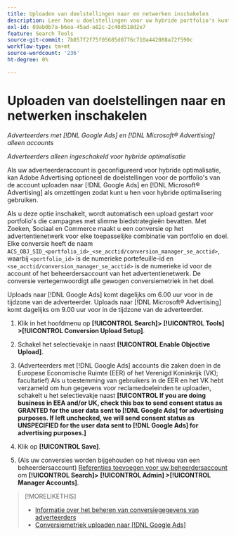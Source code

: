 ```yaml
---
title: Uploaden van doelstellingen naar en netwerken inschakelen
description: Leer hoe u doelstellingen voor uw hybride portfolio's kunt uploaden naar [!DNL Google Ads] en [!DNL Microsoft® Advertising].
exl-id: 09ab0b7a-b6ea-45ad-a82c-2c40d518d2e7
feature: Search Tools
source-git-commit: 7b857f2f75f05685d0776c710a442088a72f590c
workflow-type: tm+mt
source-wordcount: '236'
ht-degree: 0%

---
```


# Uploaden van doelstellingen naar en netwerken inschakelen

*Adverteerders met [!DNL Google Ads] en [!DNL Microsoft® Advertising] alleen accounts*

*Adverteerders alleen ingeschakeld voor hybride optimalisatie*

Als uw adverteerderaccount is geconfigureerd voor hybride optimalisatie, kan Adobe Advertising optioneel de doelstellingen voor de portfolio&#39;s van de account uploaden naar [!DNL Google Ads] en [!DNL Microsoft® Advertising] als omzettingen zodat kunt u hen voor hybride optimalisering gebruiken.

Als u deze optie inschakelt, wordt automatisch een upload gestart voor portfolio&#39;s die campagnes met slimme biedstrategieën bevatten. Met Zoeken, Sociaal en Commerce maakt u een conversie op het advertentienetwerk voor elke toepasselijke combinatie van portfolio en doel. Elke conversie heeft de naam `ACS_OBJ_SID_<portfolio_id>_<se_acctid/conversion_manager_se_acctid>`, waarbij `<portfolio_id>` is de numerieke portefeuille-id en `<se_acctid/conversion_manager_se_acctid>` is de numerieke id voor de account of het beheerdersaccount van het advertentienetwerk. De conversie vertegenwoordigt alle gewogen conversiemetriek in het doel.

Uploads naar [!DNL Google Ads] komt dagelijks om 6.00 uur voor in de tijdzone van de adverteerder. Uploads naar [!DNL Microsoft® Advertising] komt dagelijks om 9.00 uur voor in de tijdzone van de adverteerder.

<!-- Note to self: Conversions tracked by Google Ads and by the Microsoft Advertising universal event tracking (UET) tag aren't re-uploaded to the ad networks. -->

1. Klik in het hoofdmenu op **[!UICONTROL Search]> [!UICONTROL Tools] >[!UICONTROL Conversion Upload Setup]**.

1. Schakel het selectievakje in naast **[!UICONTROL Enable Objective Upload]**.

1. (Adverteerders met [!DNL Google Ads] accounts die zaken doen in de Europese Economische Ruimte (EER) of het Verenigd Koninkrijk (VK); facultatief) Als u toestemming van gebruikers in de EER en het VK hebt verzameld om hun gegevens voor reclamedoeleinden te uploaden, schakelt u het selectievakje naast **[!UICONTROL If you are doing business in EEA and/or UK, check this box to send consent status as GRANTED for the user data sent to [!DNL Google Ads] for advertising purposes. If left unchecked, we will send consent status as UNSPECIFIED for the user data sent to [!DNL Google Ads] for advertising purposes.]**

1. Klik op **[!UICONTROL Save]**.

1. (Als uw conversies worden bijgehouden op het niveau van een beheerdersaccount) [Referenties toevoegen voor uw beheerdersaccount](/help/search-social-commerce/admin/manager-accounts.md) om **[!UICONTROL Search]> [!UICONTROL Admin] >[!UICONTROL Manager Accounts]**.

>[!MORELIKETHIS]
>
>* [Informatie over het beheren van conversiegegevens van adverteerders](/help/search-social-commerce/admin/conversion-metrics/conversion-metric-about.md)
>* [Conversiemetriek uploaden naar [!DNL Google Ads]](conversion-metrics-upload-to-google.md)
